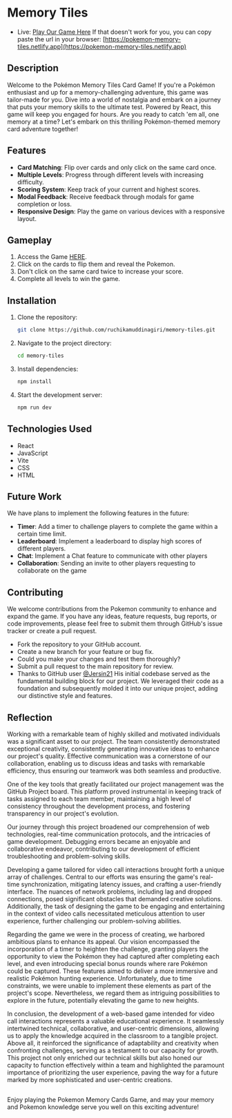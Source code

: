 # Memory Tiles
-   Live: [Play Our Game Here](https://pokemon-memory-tiles.netlify.app)
    If that doesn't work for you, you can copy paste the url in your browser: [https://pokemon-memory-tiles.netlify.app](https://pokemon-memory-tiles.netlify.app)

## Description

Welcome to the Pokémon Memory Tiles Card Game!
If you're a Pokémon enthusiast and up for a memory-challenging adventure, this game was tailor-made for you. Dive into a world of nostalgia and embark on a journey that puts your memory skills to the ultimate test. Powered by React, this game will keep you engaged for hours.
Are you ready to catch 'em all, one memory at a time? Let's embark on this thrilling Pokémon-themed memory card adventure together!

## Features

-   **Card Matching**: Flip over cards and only click on the same card once.
-   **Multiple Levels**: Progress through different levels with increasing difficulty.
-   **Scoring System**: Keep track of your current and highest scores.
-   **Modal Feedback**: Receive feedback through modals for game completion or loss.
-   **Responsive Design**: Play the game on various devices with a responsive layout.
## Gameplay

1.  Access the Game [HERE](https://pokemon-memory-tiles.netlify.app).
2.  Click on the cards to flip them and reveal the Pokemon.
3.  Don't click on the same card twice to increase your score.
4.  Complete all levels to win the game.
## Installation
1.  Clone the repository:

    ```bash
    git clone https://github.com/ruchikamuddinagiri/memory-tiles.git
    ```

2.  Navigate to the project directory:

    ```bash
    cd memory-tiles
    ```

3.  Install dependencies:

    ```bash
    npm install
    ```

4.  Start the development server:
    ```bash
    npm run dev
    ```

## Technologies Used

-   React
-   JavaScript
-   Vite
-   CSS
-   HTML
## Future Work

We have plans to implement the following features in the future:

-   **Timer**: Add a timer to challenge players to complete the game within a certain time limit.
-   **Leaderboard**: Implement a leaderboard to display high scores of different players.
-   **Chat**: Implement a Chat feature to communicate with other players
-   **Collaboration**: Sending an invite to other players requesting to collaborate on the game
  
## Contributing
We welcome contributions from the Pokemon community to enhance and expand the game. If you have any ideas, feature requests, bug reports, or code improvements, please feel free to submit them through GitHub's issue tracker or create a pull request.
-   Fork the repository to your GitHub account.
-   Create a new branch for your feature or bug fix.
-   Could you make your changes and test them thoroughly?
-   Submit a pull request to the main repository for review.
-   Thanks to GitHub user [@Jersin21](https://github.com/Jersin21) His initial codebase served as the fundamental building block for our project. We leveraged their
  code as a foundation and subsequently molded it into our unique project, adding our distinctive style and features.
## Reflection  
Working with a remarkable team of highly skilled and motivated individuals was a significant asset to our project. The team consistently demonstrated exceptional creativity, consistently generating innovative ideas to enhance our project's quality. Effective communication was a cornerstone of our collaboration, enabling us to discuss ideas and tasks with remarkable efficiency, thus ensuring our teamwork was both seamless and productive.

One of the key tools that greatly facilitated our project management was the GitHub Project board. This platform proved instrumental in keeping track of tasks assigned to each team member, maintaining a high level of consistency throughout the development process, and fostering transparency in our project's evolution.

Our journey through this project broadened our comprehension of web technologies, real-time communication protocols, and the intricacies of game development. Debugging errors became an enjoyable and collaborative endeavor, contributing to our development of efficient troubleshooting and problem-solving skills.

Developing a game tailored for video call interactions brought forth a unique array of challenges. Central to our efforts was ensuring the game's real-time synchronization, mitigating latency issues, and crafting a user-friendly interface. The nuances of network problems, including lag and dropped connections, posed significant obstacles that demanded creative solutions. Additionally, the task of designing the game to be engaging and entertaining in the context of video calls necessitated meticulous attention to user experience, further challenging our problem-solving abilities.

Regarding the game we were in the process of creating, we harbored ambitious plans to enhance its appeal. Our vision encompassed the incorporation of a timer to heighten the challenge, granting players the opportunity to view the Pokémon they had captured after completing each level, and even introducing special bonus rounds where rare Pokémon could be captured. These features aimed to deliver a more immersive and realistic Pokémon hunting experience. Unfortunately, due to time constraints, we were unable to implement these elements as part of the project's scope. Nevertheless, we regard them as intriguing possibilities to explore in the future, potentially elevating the game to new heights.

In conclusion, the development of a web-based game intended for video call interactions represents a valuable educational experience. It seamlessly intertwined technical, collaborative, and user-centric dimensions, allowing us to apply the knowledge acquired in the classroom to a tangible project. Above all, it reinforced the significance of adaptability and creativity when confronting challenges, serving as a testament to our capacity for growth. This project not only enriched our technical skills but also honed our capacity to function effectively within a team and highlighted the paramount importance of prioritizing the user experience, paving the way for a future marked by more sophisticated and user-centric creations.
##
Enjoy playing the Pokemon Memory Cards Game, and may your memory and Pokemon knowledge serve you well on this exciting adventure!






